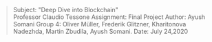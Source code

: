 > Subject: "Deep Dive into Blockchain" <br>
> Professor Claudio Tessone
> Assignment: Final Project
> Author: Ayush Somani
> Group 4: Oliver Müller, Frederik Glitzner, Kharitonova Nadezhda, Martin Zbudila, Ayush Somani.
> Date: July 24,2020
